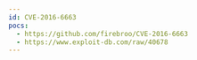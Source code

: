 ```yaml
---
id: CVE-2016-6663
pocs:
  - https://github.com/firebroo/CVE-2016-6663
  - https://www.exploit-db.com/raw/40678
---
```

